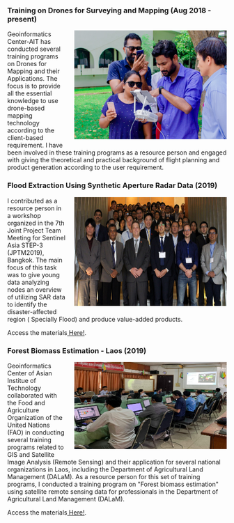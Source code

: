 <style>
img {
  float: right;
  margin: 0px 0px 15px 20px;
}
</style>

### Training on Drones for Surveying and Mapping (Aug 2018 - present)
<p><img src="/images/drone.jpg" width="350" height="250">
Geoinformatics Center-AIT has conducted several training programs on Drones for Mapping and their Applications. The focus is to provide all the essential knowledge to use drone-based mapping technology according to the client-based requirement.
I have been involved in these training programs as a resource person and engaged with giving the theoretical and practical background of flight planning and product generation according to the user requirement.
</p>

### Flood Extraction Using Synthetic Aperture Radar Data (2019) 
<p><img src="/images/jptm.jpg" width="350" height="250">
I contributed as a resource person in a workshop organized in the 7th Joint Project Team Meeting for Sentinel Asia STEP-3 (JPTM2019), Bangkok.
The main focus of this task was to give young data analyzing nodes an overview of utilizing SAR data to identify the disaster-affected region ( Specially Flood) and produce value-added products.
<p>Access the materials<a href="https://sentinel-asia.org/meetings/SA3JPTM7/agenda/Day3/Session6/6-5_Flood%20Extraction%20Using%20ALOS%202%20PALSAR%202%20Data.pdf" target="_blank"> Here!</a>.</p>
</p>

### Forest Biomass Estimation - Laos (2019)
<p><img src="/images/dalam.jpeg" width="350" height="200">
Geoinformatics Center of Asian Institue of Technology collaborated with the Food and Agriculture Organization of the United Nations (FAO) in conducting several training programs related to GIS and Satellite Image Analysis (Remote Sensing) and their application for several national organizations in Laos, including the Department of Agricultural Land Management (DALaM).
As a resource person for this set of training programs, I conducted a training program on "Forest biomass estimation" using satellite remote sensing data for professionals in the Department of Agricultural Land Management (DALaM).
<p>Access the materials<a href="https://github.com/chathumal93/Remote-Sensing-for-Biomass-Estimation" target="_blank"> Here!</a>.</p>
</p>